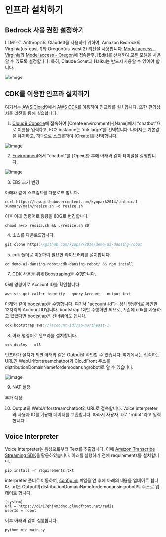 # 인프라 설치하기

## Bedrock 사용 권한 설정하기

LLM으로 Anthropic의 Claude3을 사용하기 위하여, Amazon Bedrock의 Virginia(us-east-1)와 Oregon(us-west-2) 리전을 사용합니다. [Model access - Virginia](https://us-east-1.console.aws.amazon.com/bedrock/home?region=us-east-1#/modelaccess)와  [Model access - Oregon](https://us-west-2.console.aws.amazon.com/bedrock/home?region=us-west-2#/modelaccess)에 접속한후, [Edit]를 선택하여 모든 모델을 사용할 수 있도록 설정합니다. 특히, Claude Sonet과 Haiku는 반드시 사용할 수 있어야 합니다. 

![image](https://github.com/kyopark2014/demo-ai-dansing-robot/assets/52392004/8bd8978e-5906-4d8c-93b0-b316976307e2)


## CDK를 이용한 인프라 설치하기

여기서는 [AWS Cloud9](https://aws.amazon.com/ko/cloud9/)에서 [AWS CDK](https://aws.amazon.com/ko/cdk/)를 이용하여 인프라를 설치합니다. 또한 편의상 서울 리전을 통해 실습합니다.

1) [Cloud9 Console](https://ap-northeast-2.console.aws.amazon.com/cloud9control/home?region=ap-northeast-2#/create)에 접속하여 [Create environment]-[Name]에서 “chatbot”으로 이름을 입력하고, EC2 instance는 “m5.large”를 선택합니다. 나머지는 기본값을 유지하고, 하단으로 스크롤하여 [Create]를 선택합니다.

![image](https://github.com/kyopark2014/demo-ai-dansing-robot/assets/52392004/807e3712-d98f-4359-9c79-0ea8359861ea)

2) [Environment](https://ap-northeast-2.console.aws.amazon.com/cloud9control/home?region=ap-northeast-2#/)에서 “chatbot”를 [Open]한 후에 아래와 같이 터미널을 실행합니다.

![image](https://github.com/kyopark2014/demo-ai-dansing-robot/assets/52392004/314d1acf-e5f6-4ba5-810c-9bc06bb4ef03)

3) EBS 크기 변경

아래와 같이 스크립트를 다운로드 합니다. 

```text
curl https://raw.githubusercontent.com/kyopark2014/technical-summary/main/resize.sh -o resize.sh
```

이후 아래 명령어로 용량을 80G로 변경합니다.
```text
chmod a+rx resize.sh && ./resize.sh 80
```


4) 소스를 다운로드합니다.

```java
git clone https://github.com/kyopark2014/demo-ai-dansing-robot
```

5) cdk 폴더로 이동하여 필요한 라이브러리를 설치합니다.

```java
cd demo-ai-dansing-robot/cdk-dansing-robot/ && npm install
```

7) CDK 사용을 위해 Boostraping을 수행합니다.

아래 명령어로 Account ID를 확인합니다.

```java
aws sts get-caller-identity --query Account --output text
```

아래와 같이 bootstrap을 수행합니다. 여기서 "account-id"는 상기 명령어로 확인한 12자리의 Account ID입니다. bootstrap 1회만 수행하면 되므로, 기존에 cdk를 사용하고 있었다면 bootstrap은 건너뛰어도 됩니다.

```java
cdk bootstrap aws://[account-id]/ap-northeast-2
```

8) 아래 명령어로 인프라를 설치합니다.

```java
cdk deploy --all
```

인프라가 설치가 되면 아래와 같은 Output을 확인할 수 있습니다. 여기에서는 접속하는 URL인 WebUrlforstreamchatbot과 CloudFront 주소를 distributionDomainNamefordemodansingrobotl로 알 수 있습니다.


![image](https://github.com/kyopark2014/demo-ai-dansing-robot/assets/52392004/f39623bc-6574-4e62-abfd-b0605d42436c)

9) NAT 설정

추가 예정 

10) Output의 WebUrlforstreamchatbot의 URL로 접속합니다. Voice Interpreter와 사용자 ID를 이용해 데이터를 교환합니다. 따라서 사용자 ID로 "robot"라고 입력합니다.

## Voice Interpreter 

Voice Interpreter는 음성으로부터 Text를 추출합니다. 이때 [Amazon Transcribe Streaming SDK](https://github.com/awslabs/amazon-transcribe-streaming-sdk)을 활용하였습니다. 아래를 실행하기 전에 requirements를 설치합니다.

```text
pip install -r requirements.txt
```

interpreter 폴더로 이동하여, [config.ini](./interpreter/config.ini) 파일을 연 후에 아래의 내용을 업데이트 합니다. url은 Output의 distributionDomainNamefordemodansingrobotl의 주소로 업데이트 합니다.

```text
[system]
url = https://d1r17qhj4m3dnc.cloudfront.net/redis
userId = robot
```

이후 아래와 같이 실행합니다.

```text
python mic_main.py
```
